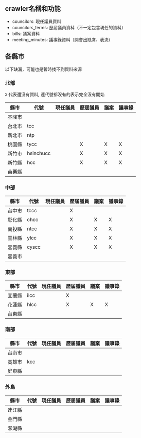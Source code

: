 ## crawler名稱和功能

-	councilors: 現任議員資料
-	councilors\_terms: 歷屆議員資料（不一定包含現任的資料）
-	bills: 議案資料
-	meeting\_minutes: 議事錄資料（開會出缺席、表決）

## 各縣市
以下缺漏，可能也是暫時找不到資料來源        

### 北部

`X` 代表還沒有資料, 連代號都沒有的表示完全沒有開始

| 縣市   | 代號      | 現任議員 | 歷屆議員 | 議案 | 議事錄 |
|--------|-----------|----------|----------|------|--------|
| 基隆市 |           |          |          |      |        |
| 台北市 | tcc       |          |          |      |        |
| 新北市 | ntp       |          |          |      |        |
| 桃園縣 | tycc      |          | X        | X    | X      |
| 新竹市 | hsinchucc |          | X        | X    | X      |
| 新竹縣 | hcc       |          | X        | X    | X      |
| 苗栗縣 |           |          |          |      |        |


### 中部

| 縣市   | 代號  | 現任議員 | 歷屆議員 | 議案 | 議事錄 |
|--------|-------|----------|----------|------|--------|
| 台中市 | tccc  |          | X        |      |        |
| 彰化縣 | chcc  |          | X        | X    | X      |
| 南投縣 | ntcc  |          | X        | X    | X      |
| 雲林縣 | ylcc  |          | X        | X    | X      |
| 嘉義縣 | cyscc |          | X        | X    | X      |
| 嘉義市 |       |          |          |      |        |

### 東部

| 縣市   | 代號 | 現任議員 | 歷屆議員 | 議案 | 議事錄 |
|--------|------|----------|----------|------|--------|
| 宜蘭縣 | ilcc |          | X        |      |        |
| 花蓮縣 | hlcc |          | X        | X    | X      |
| 台東縣 |      |          |          |      |        |

### 南部

| 縣市   | 代號 | 現任議員 | 歷屆議員 | 議案 | 議事錄 |
|--------|------|----------|----------|------|--------|
| 台南市 |      |          |          |      |        |
| 高雄市 | kcc  |          |          |      |        |
| 屏東縣 |      |          |          |      |        |

### 外島

| 縣市   | 代號 | 現任議員 | 歷屆議員 | 議案 | 議事錄 |
|--------|------|----------|----------|------|--------|
| 連江縣 |      |          |          |      |        |
| 金門縣 |      |          |          |      |        |
| 澎湖縣 |      |          |          |      |        |
